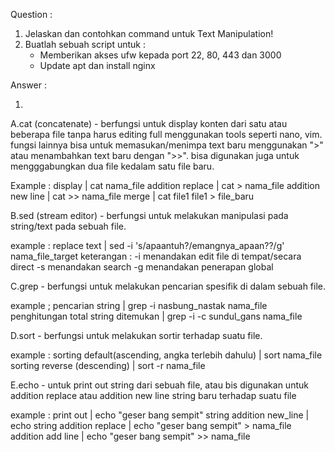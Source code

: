 Question :
1. Jelaskan dan contohkan command untuk Text Manipulation!
2. Buatlah sebuah script untuk :
    - Memberikan akses ufw kepada port 22, 80, 443 dan 3000
    - Update apt dan install nginx

Answer :

1.
A.cat (concatenate) - berfungsi untuk display konten dari satu atau beberapa file 
tanpa harus editing full menggunakan tools seperti nano, vim. fungsi lainnya bisa 
untuk memasukan/menimpa text baru menggunakan ">" atau menambahkan text baru dengan ">>".
bisa digunakan juga untuk mengggabungkan dua file kedalam satu file baru.

Example :
	display |  cat nama_file
	addition replace | cat > nama_file
	addition new line |  cat >> nama_file
	merge | cat file1 file1 > file_baru

B.sed (stream editor) - berfungsi untuk melakukan manipulasi pada string/text pada 
sebuah file.

example :
	replace text | sed -i 's/apaantuh?/emangnya_apaan??/g' nama_file_target
keterangan :
	 -i menandakan edit file di tempat/secara direct
	 -s menandakan search
	 -g menandakan penerapan global

C.grep - berfungsi untuk melakukan pencarian spesifik di dalam sebuah file.

example ;
	pencarian string | grep -i nasbung_nastak nama_file
	penghitungan total string ditemukan | grep -i -c sundul_gans nama_file

D.sort - berfungsi untuk melakukan sortir terhadap suatu file.

example : 
	sorting default(ascending, angka terlebih dahulu) | sort nama_file
	sorting reverse (descending) | sort -r nama_file

E.echo - untuk print out string dari sebuah file, atau bis digunakan untuk addition 
replace atau addition new line string baru terhadap suatu file

example : 
	print out | echo "geser bang sempit" string addition new_line | echo string 
	addition replace | echo "geser bang sempit" > nama_file
	addition add line | echo "geser bang sempit" >> nama_file

